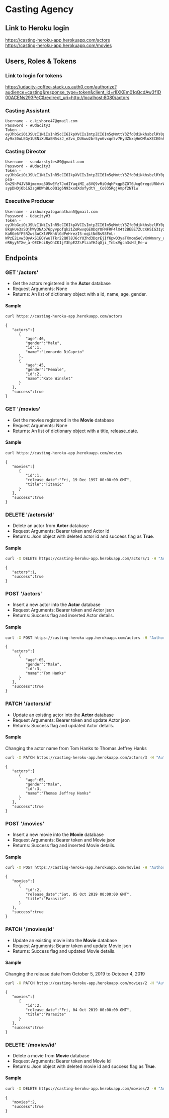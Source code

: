 # Casting Agency

## Link to Heroku login
https://casting-heroku-app.herokuapp.com/actors   
https://casting-heroku-app.herokuapp.com/movies

## Users, Roles & Tokens
### Link to login for tokens
https://udacity-coffee-stack.us.auth0.com/authorize?audience=casting&response_type=token&client_id=rIlXKEm01qQcdAw3f1D00ACENs293PeC&redirect_uri=http://localhost:8080/actors

### Casting Assistant

```
Username - c.kishore47@gmail.com
Password - #Udacity3
Token - 
eyJhbGciOiJSUzI1NiIsInR5cCI6IkpXVCIsImtpZCI6Im5qMmttY3Zfd0diNkhsbzlRY0pmViJ9.eyJpc3MiOiJodHRwczovL3VkYWNpdHktY29mZmVlLXN0YWNrLnVzLmF1dGgwLmNvbS8iLCJzdWIiOiJhdXRoMHw2MTA5MjA5NDM1ODJiYzAwNjk0N2M5NjgiLCJhdWQiOiJjYXN0aW5nIiwiaWF0IjoxNjI4NzE5ODY3LCJleHAiOjE2Mjg3MjcwNjcsImF6cCI6InJJbFhLRW0wMXFRY2RBdzNmMUQwMEFDRU5zMjkzUGVDIiwic2NvcGUiOiIiLCJwZXJtaXNzaW9ucyI6WyJnZXQ6YWN0b3JzIiwiZ2V0Om1vdmllcyJdfQ.KFDu1NqOgWceZboJd3teAZeV6PvispAIlLBQECwZkFEYBRkjTtl3KZmawKVnjxVhkZKRayYExS2rg0_QHwZUwGAbd5rSMAoSOWSZEj_9CJTbCxfphx8Bz4VhJxwjCcMCDQyqhsu7g6s70fnpxaIzF5XVkQ0AS3Izsr_7-Ay9x30uLEGy1U8NiXU8aEN5szJ_eZvx_DU6ww2brSyo6vxqn5v7HydZkxqHnOMluXECE0nhzT7AtDGy_RUuyomKZPWnj9wx04JUbGCO6v7IfKWmkLIvPXlkn0SkcE8EBgoeEEmq5VW3AlRnDLwjZ7dsfRQm5sHYCTBmE4E1OciuAILnOw
```

### Casting Director

```
Username - sundarstyles89@gmail.com
Password - #Udacity3
Token - 
eyJhbGciOiJSUzI1NiIsInR5cCI6IkpXVCIsImtpZCI6Im5qMmttY3Zfd0diNkhsbzlRY0pmViJ9.eyJpc3MiOiJodHRwczovL3VkYWNpdHktY29mZmVlLXN0YWNrLnVzLmF1dGgwLmNvbS8iLCJzdWIiOiJhdXRoMHw2MTA5MWZkY2UxNmI5MTAwNmFkNGZiOWQiLCJhdWQiOiJjYXN0aW5nIiwiaWF0IjoxNjI4NzE4NDE5LCJleHAiOjE2Mjg3MjU2MTksImF6cCI6InJJbFhLRW0wMXFRY2RBdzNmMUQwMEFDRU5zMjkzUGVDIiwic2NvcGUiOiIiLCJwZXJtaXNzaW9ucyI6WyJkZWxldGU6YWN0b3JzIiwiZ2V0OmFjdG9ycyIsImdldDptb3ZpZXMiLCJwYXRjaDphY3RvcnMiLCJwYXRjaDptb3ZpZXMiLCJwb3N0OmFjdG9ycyJdfQ.NfJhrrg25mb-psa-Gn29hP4JV60jmcmxq5O5wEYz7JxdIYaqiMI_a3VQ9vRiOdqhPxgpBZOT6Uxg0regcURkhrWdomDwMaOiSxMYSEt0g7FpNCPbiadR0g8C9ipqqBWuAQYNz1xehmXm6jpsk_IJbXItgumHZm4PYiUGUoXwjG7WAvspJOZimk6nj6h2ODQD0G4hePFDikLf3F5U0vGRimBM8fNcYJHxWW2loIxu8L9s4TENvh3j6AxCidFIeUW1cABbmjN6nzmVweVuhJ9n6VBJNs-sypDHOjOb1G2zgHDWnBLo0Q1g6N93xxdXdofydtY__Co035RgjAmpf2NTiw
```

### Executive Producer

```
Username - aishwaryaloganathan5@gmail.com
Password - Udacity#3
Token - 
eyJhbGciOiJSUzI1NiIsInR5cCI6IkpXVCIsImtpZCI6Im5qMmttY3Zfd0diNkhsbzlRY0pmViJ9.eyJpc3MiOiJodHRwczovL3VkYWNpdHktY29mZmVlLXN0YWNrLnVzLmF1dGgwLmNvbS8iLCJzdWIiOiJhdXRoMHw2MTEzMjZiM2M3MjQwNTAwNzFiODc4ZDQiLCJhdWQiOiJjYXN0aW5nIiwiaWF0IjoxNjI4NzE5NzcwLCJleHAiOjE2Mjg3MjY5NzAsImF6cCI6InJJbFhLRW0wMXFRY2RBdzNmMUQwMEFDRU5zMjkzUGVDIiwic2NvcGUiOiIiLCJwZXJtaXNzaW9ucyI6WyJkZWxldGU6YWN0b3JzIiwiZGVsZXRlOm1vdmllcyIsImdldDphY3RvcnMiLCJnZXQ6bW92aWVzIiwicGF0Y2g6YWN0b3JzIiwicGF0Y2g6bW92aWVzIiwicG9zdDphY3RvcnMiLCJwb3N0Om1vdmllcyJdfQ.caLlkjKwlrNxFC-BkqHUe3sSQjhWy3NAp76pyvpofqk21ZoRwvqGEODqYOFMFRP4lX4t2BEBE7ZUcKHSIG31yzg8fePbG9RuAmVN7MUhY3rCT7x70VBcp2lIeES9gmj370fPlsaHFfxA60fLgzX9-KaRGe6fP5R2ws3uCXlVPKn6lGdPeHrezI5-oqLtNdBs98FmL-WPzE2Lvw3QyAxS1EOYwulTkr22Q0l8J6cYU3hd3DqrEjIfKpwD3yaTXmomSeCvKmWmnry_uWeJoya2On-eR6yy5TXw_a-QECHciByOnCK1jY3hpE2ZsPlzaYHJqGji_TnbxVgcn3sHd_Ee-w
```

## Endpoints

### GET '/actors'
- Get the actors registered in the __Actor__ database
- Request Arguments: None
- Returns: An list of dictionary object with a id, name, age, gender. 

#### Sample 

```bash
curl https://casting-heroku-app.herokuapp.com/actors
```

```
{
   "actors":[
      {
         "age":46,
         "gender":"Male",
         "id":1,
         "name":"Leonardo DiCaprio"
      },
      {
         "age":45,
         "gender":"Female",
         "id":2,
         "name":"Kate Winslet"
      }
   ],
   "success":true
}
```

### GET '/movies'
- Get the movies registered in the __Movie__ database
- Request Arguments: None
- Returns: An list of dictionary object with a title, release_date. 

#### Sample 

```bash
curl https://casting-heroku-app.herokuapp.com/movies
```

```
{
   "movies":[
      {
         "id":1,
         "release_date":"Fri, 19 Dec 1997 00:00:00 GMT",
         "title":"Titanic"
      }
   ],
   "success":true
}
```

### DELETE '/actors/id'
   
- Delete an actor from __Actor__ database
- Request Arguments: Bearer token and Actor Id
- Returns: Json object with deleted actor id and success flag as __True__. 

#### Sample    
   
```bash
curl -X DELETE https://casting-heroku-app.herokuapp.com/actors/1 -H "Authorization: Bearer $EXECUTIVE_PRODUCER_TOKEN"
```
   
```   
{
   "actors":1,
   "success":true
}
```


### POST '/actors'
- Insert a new actor into the __Actor__ database
- Request Arguments: Bearer token and Actor json
- Returns: Success flag and inserted Actor details. 

#### Sample 

```bash
curl -X POST https://casting-heroku-app.herokuapp.com/actors -H "Authorization: Bearer $EXECUTIVE_PRODUCER_TOKEN" -H "Content-Type: application/json" -d '{"name": "Tom Hanks", "age": 65, "gender": "Male"}'
```

```
{
   "actors":[
      {
         "age":65,
         "gender":"Male",
         "id":3,
         "name":"Tom Hanks"
      }
   ],
   "success":true
}
```

### PATCH '/actors/id'
- Update an existing actor into the __Actor__ database
- Request Arguments: Bearer token and update Actor json
- Returns: Success flag and updated Actor details. 

#### Sample 

Changing the actor name from Tom Hanks to Thomas Jeffrey Hanks

```bash
curl -X PATCH https://casting-heroku-app.herokuapp.com/actors/3 -H "Authorization: Bearer $EXECUTIVE_PRODUCER_TOKEN" -H "Content-Type: application/json" -d '{"name": "Thomas Jeffrey Hanks", "age": 65, "gender": "Male"}'
```

```
{
   "actors":[
      {
         "age":65,
         "gender":"Male",
         "id":3,
         "name":"Thomas Jeffrey Hanks"
      }
   ],
   "success":true
}
```

### POST '/movies'
- Insert a new movie into the __Movie__ database
- Request Arguments: Bearer token and Movie json
- Returns: Success flag and inserted Movie details. 

#### Sample 

```bash
curl -X POST https://casting-heroku-app.herokuapp.com/movies -H "Authorization: Bearer $EXECUTIVE_PRODUCER_TOKEN" -H "Content-Type: application/json" -d '{"title": "Parasite", "release_date": "2019-10-05"}'
```

```
{
   "movies":[
      {
         "id":2,
         "release_date":"Sat, 05 Oct 2019 00:00:00 GMT",
         "title":"Parasite"
      }
   ],
   "success":true
}
```

### PATCH '/movies/id'
- Update an existing movie into the __Movie__ database
- Request Arguments: Bearer token and update Movie json
- Returns: Success flag and updated Movie details. 

#### Sample 

Changing the release date from October 5, 2019 to October 4, 2019

```bash
curl -X PATCH https://casting-heroku-app.herokuapp.com/movies/2 -H "Authorization: Bearer $EXECUTIVE_PRODUCER_TOKEN" -H "Content-Type: application/json" -d '{"title": "Parasite", "release_date": "2019-10-04"}'
```

```
{
   "movies":[
      {
         "id":2,
         "release_date":"Fri, 04 Oct 2019 00:00:00 GMT",
         "title":"Parasite"
      }
   ],
   "success":true
}
```

### DELETE '/movies/id'
   
- Delete a movie from __Movie__ database
- Request Arguments: Bearer token and Movie Id
- Returns: Json object with deleted movie id and success flag as __True__. 

#### Sample    
   
```bash
curl -X DELETE https://casting-heroku-app.herokuapp.com/movies/2 -H "Authorization: Bearer $EXECUTIVE_PRODUCER_TOKEN"
```
   
```   
{
   "movies":2,
   "success":true
}
```


